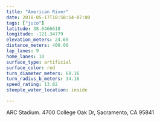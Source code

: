 ```yaml
---
title: "American River"
date: 2018-05-17T18:58:14-07:00
tags: ["juco"]
latitude: 38.6466618
longitude: -121.34779
elevation_meters: 24.69
distance_meters: 400.00
lap_lanes: 9
home_lanes: 10
surface_type: artificial
surface_color: red
turn_diameter_meters: 68.16
turn_radius_b_meters: 34.16
speed_rating: 13.82
steeple_water_location: inside

---
```

ARC Stadium. 4700 College Oak Dr, Sacramento, CA 95841
<!--more-->
